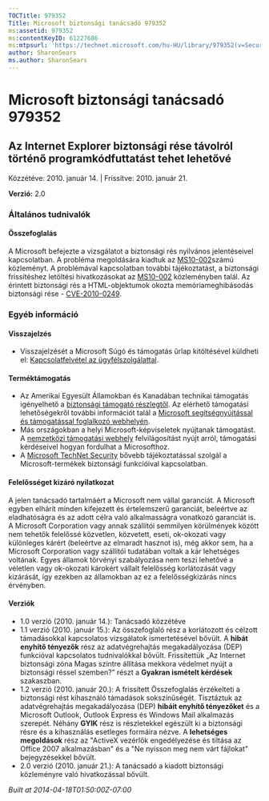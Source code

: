 ```yaml
---
TOCTitle: 979352
Title: Microsoft biztonsági tanácsadó 979352
ms:assetid: 979352
ms:contentKeyID: 61227686
ms:mtpsurl: 'https://technet.microsoft.com/hu-HU/library/979352(v=Security.10)'
author: SharonSears
ms.author: SharonSears
---
```




Microsoft biztonsági tanácsadó 979352
=====================================

Az Internet Explorer biztonsági rése távolról történő programkódfuttatást tehet lehetővé
----------------------------------------------------------------------------------------

Közzétéve: 2010. január 14. | Frissítve: 2010. január 21.

**Verzió:** 2.0

### Általános tudnivalók

#### Összefoglalás

A Microsoft befejezte a vizsgálatot a biztonsági rés nyilvános jelentéseivel kapcsolatban. A probléma megoldására kiadtuk az [MS10-002](http://go.microsoft.com/fwlink/?linkid=179104)számú közleményt. A problémával kapcsolatban további tájékoztatást, a biztonsági frissítéshez letöltési hivatkozásokat az [MS10-002](http://go.microsoft.com/fwlink/?linkid=179104) közleményben talál. Az érintett biztonsági rés a HTML-objektumok okozta memóriameghibásodás biztonsági rése - [CVE-2010-0249](http://www.cve.mitre.org/cgi-bin/cvename.cgi?name=cve-2010-0249).

### Egyéb információ

#### Visszajelzés

-   Visszajelzését a Microsoft Súgó és támogatás űrlap kitöltésével küldheti el: [Kapcsolatfelvétel az ügyfélszolgálattal](https://support.microsoft.com/common/survey.aspx?scid=sw;en;1257&amp;showpage=1&amp;ws=technet&amp;sd=tech).

#### Terméktámogatás

-   Az Amerikai Egyesült Államokban és Kanadában technikai támogatás igényelhető a [biztonsági támogató részlegtől](http://go.microsoft.com/fwlink/?linkid=21131). Az elérhető támogatási lehetőségekről további információt talál a [Microsoft segítségnyújtással és támogatással foglalkozó webhelyén](http://support.microsoft.com/).
-   Más országokban a helyi Microsoft-képviseletek nyújtanak támogatást. A [nemzetközi támogatási webhely](http://go.microsoft.com/fwlink/?linkid=21155) felvilágosítást nyújt arról, támogatási kérdéseivel hogyan fordulhat a Microsofthoz.
-   A [Microsoft TechNet Security](http://go.microsoft.com/fwlink/?linkid=21132) bővebb tájékoztatással szolgál a Microsoft-termékek biztonsági funkcióival kapcsolatban.

#### Felelősséget kizáró nyilatkozat

A jelen tanácsadó tartalmáért a Microsoft nem vállal garanciát. A Microsoft egyben elhárít minden kifejezett és értelemszerű garanciát, beleértve az eladhatóságra és az adott célra való alkalmasságra vonatkozó garanciát is. A Microsoft Corporation vagy annak szállítói semmilyen körülmények között nem tehetők felelőssé közvetlen, közvetett, eseti, ok-okozati vagy különleges kárért (beleértve az elmaradt hasznot is), még akkor sem, ha a Microsoft Corporation vagy szállítói tudatában voltak a kár lehetséges voltának. Egyes államok törvényi szabályozása nem teszi lehetővé a véletlen vagy ok-okozati károkért vállalt felelősség korlátozását vagy kizárását, így ezekben az államokban az ez a felelősségkizárás nincs érvényben.

#### Verziók

-   1.0 verzió (2010. január 14.): Tanácsadó közzétéve
-   1.1 verzió (2010. január 15.): Az összefoglaló rész a korlátozott és célzott támadásokkal kapcsolatos vizsgálatok ismertetésével bővült. A **hibát enyhítő tényezők** rész az adatvégrehajtás megakadályozása (DEP) funkcióval kapcsolatos tudnivalókkal bővült. Frissítettük „Az Internet biztonsági zóna Magas szintre állítása mekkora védelmet nyújt a biztonsági réssel szemben?” részt a **Gyakran ismételt kérdések** szakaszban.
-   1.2 verzió (2010. január 20.): A frissített Összefoglalás érzékelteti a biztonsági rést kihasználó támadások sokszínűségét. Tisztáztuk az adatvégrehajtás megakadályozása (DEP) **hibáit enyhítő tényezőket** és a Microsoft Outlook, Outlook Express és Windows Mail alkalmazás szerepét. Néhány **GYIK** rész is részletekkel egészült ki a biztonsági résre és a kihasználás esetleges formáira nézve. A **lehetséges megoldások** rész az "ActiveX vezérlők engedélyezése és tiltása az Office 2007 alkalmazásban" és a "Ne nyisson meg nem várt fájlokat" bejegyzésekkel bővült.
-   2.0 verzió (2010. január 21.): A tanácsadó a kiadott biztonsági közleményre való hivatkozással bővült.

*Built at 2014-04-18T01:50:00Z-07:00*

